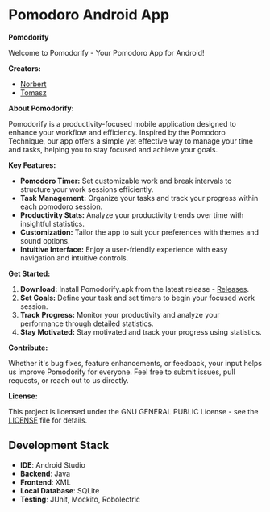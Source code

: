 # Pomodoro Android App

**Pomodorify**

Welcome to Pomodorify - Your Pomodoro App for Android!

**Creators:**

- [Norbert](https://github.com/NorbertKoziana)
- [Tomasz](https://github.com/TomaszJarzabek15)

**About Pomodorify:**

Pomodorify is a productivity-focused mobile application designed to enhance your workflow and efficiency. Inspired by the Pomodoro Technique, our app offers a simple yet effective way to manage your time and tasks, helping you to stay focused and achieve your goals.

**Key Features:**

- **Pomodoro Timer:** Set customizable work and break intervals to structure your work sessions efficiently.
- **Task Management:** Organize your tasks and track your progress within each pomodoro session.
- **Productivity Stats:** Analyze your productivity trends over time with insightful statistics.
- **Customization:** Tailor the app to suit your preferences with themes and sound options.
- **Intuitive Interface:** Enjoy a user-friendly experience with easy navigation and intuitive controls.

**Get Started:**

1. **Download:** Install Pomodorify.apk from the latest release - [Releases](https://github.com/Pomodorify/Pomodorify/releases).
2. **Set Goals:** Define your task and set timers to begin your focused work session.
3. **Track Progress:** Monitor your productivity and analyze your performance through detailed statistics.
4. **Stay Motivated:** Stay motivated and track your progress using statistics.

**Contribute:**

Whether it's bug fixes, feature enhancements, or feedback, your input helps us improve Pomodorify for everyone. Feel free to submit issues, pull requests, or reach out to us directly.

**License:**

This project is licensed under the GNU GENERAL PUBLIC License - see the [LICENSE](https://github.com/Pomodorify/Pomodorify/blob/master/LICENSE) file for details.

## Development Stack

- **IDE**: Android Studio
- **Backend**: Java
- **Frontend**: XML
- **Local Database**: SQLite
- **Testing**: JUnit, Mockito, Robolectric
